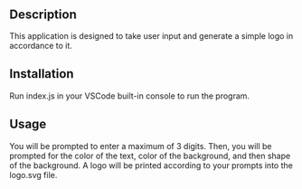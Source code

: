 # <SVG Logo Generator>

## Description

This application is designed to take user input and generate a simple logo in accordance to it.

## Installation

Run index.js in your VSCode built-in console to run the program.

## Usage

You will be prompted to enter a maximum of 3 digits. Then, you will be prompted for the color of the text, color of the background, and then shape of the background. A logo will be printed according to your prompts into the logo.svg file.